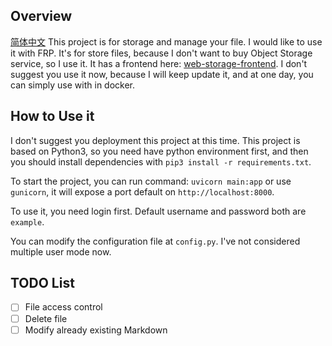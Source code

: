 ## Overview
[简体中文](https://github.com/Gray-Ice/web-storage/blob/main/zh_README.md)
This project is for storage and manage your file. I would like to use it with FRP. It's for store files, because I don't want to buy Object Storage service, so I use it.
It has a frontend here: [web-storage-frontend](https://github.com/Gray-Ice/web-storage-frontend). 
I don't suggest you use it now, because I will keep update it, and at one day, you can simply use with in docker.
## How to Use it
I don't suggest you deployment this project at this time.
This project is based on Python3, so you need have python environment first, and then you should install dependencies with `pip3 install -r requirements.txt`.

To start the project, you can run command: `uvicorn main:app` or use `gunicorn`, it will expose a port default on `http://localhost:8000`.

To use it, you need login first. Default username and password both are `example`.

You can modify the configuration file at `config.py`. I've not considered multiple user mode now.

## TODO List
 - [ ] File access control
 - [ ] Delete file
- [ ] Modify already existing Markdown 
